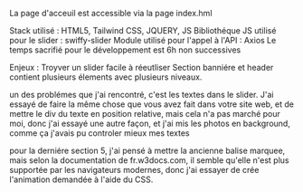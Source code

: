 La page d'acceuil est accessible via la page index.hml

Stack utilisé : HTML5, Tailwind CSS, JQUERY, JS
Bibliothéque JS utilisé pour le slider : swiffy-slider
Module utilisé pour l'appel à l'API : Axios
Le temps sacrifié pour le développement est 6h non successives

Enjeux : 
Troyver un slider facile à réeutliser
Section banniére et header contient plusieurs élements avec plusieurs niveaux.


un des problémes que j'ai rencontré, c'est les textes dans le slider. J'ai essayé de faire la même chose que vous avez fait dans votre site web, et de mettre le div du texte en position relative, mais cela n'a pas marché pour moi, donc j'ai essayé une autre façon, et j'ai mis les photos en background, comme ça j'avais pu controler mieux mes textes

pour la derniére section 5, j'ai pensé à mettre la ancienne balise marquee, mais selon la documentation de fr.w3docs.com, il semble qu'elle n'est plus supportée par les navigateurs modernes, donc j'ai essayer de crée l'animation demandée à l'aide du CSS.